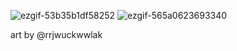 ![ezgif-53b35b1df58252](https://github.com/user-attachments/assets/66beef1f-5b5e-4b6e-b2ec-4b89ac44807c) ![ezgif-565a0623693340](https://github.com/user-attachments/assets/acece894-cb2c-45da-81b4-36b94e5b5d32) 

 art by @rrjwuckwwlak






<!--
**junnyes/junnyes** is a ✨ _special_ ✨ repository because its `README.md` (this file) appears on your GitHub profile.

Here are some ideas to get you started:

- 🔭 I’m currently working on ...
- 🌱 I’m currently learning ...
- 👯 I’m looking to collaborate on ...
- 🤔 I’m looking for help with ...
- 💬 Ask me about ...
- 📫 How to reach me: ...
- 😄 Pronouns: ...
- ⚡ Fun fact: ...
-->
